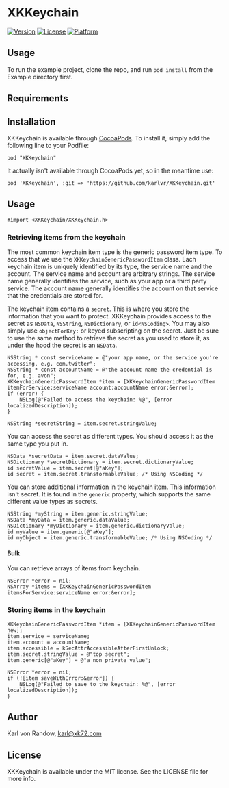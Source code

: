 # XKKeychain

<!-- [![CI Status](http://img.shields.io/travis/karlvr/XKKeychain.svg?style=flat)](https://travis-ci.org/karlvr/XKKeychain) -->
[![Version](https://img.shields.io/cocoapods/v/XKKeychain.svg?style=flat)](http://cocoadocs.org/docsets/XKKeychain)
[![License](https://img.shields.io/cocoapods/l/XKKeychain.svg?style=flat)](http://cocoadocs.org/docsets/XKKeychain)
[![Platform](https://img.shields.io/cocoapods/p/XKKeychain.svg?style=flat)](http://cocoadocs.org/docsets/XKKeychain)

## Usage

To run the example project, clone the repo, and run `pod install` from the Example directory first.

## Requirements

## Installation

XKKeychain is available through [CocoaPods](http://cocoapods.org). To install
it, simply add the following line to your Podfile:

    pod "XKKeychain"

It actually isn't available through CocoaPods yet, so in the meantime use:

    pod 'XKKeychain', :git => 'https://github.com/karlvr/XKKeychain.git'


## Usage

```objc
#import <XKKeychain/XKKeychain.h>
```

### Retrieving items from the keychain

The most common keychain item type is the generic password item type. To access that we use the `XKKeychainGenericPasswordItem` class.
Each keychain item is uniquely identified by its type, the service name and the account. The service name and account are arbitrary strings.
The service name generally identifies the service, such as your app or a third party service. The account name generally identifies the account
on that service that the credentials are stored for.

The keychain item contains a `secret`. This is where you store the information that you want to protect. XKKeychain provides access to the secret
as `NSData`, `NSString`, `NSDictionary`, or `id<NSCoding>`. You may also simply use `objectForKey:` or keyed subscripting on the secret. Just be
sure to use the same method to retrieve the secret as you used to store it, as under the hood the secret is an `NSData`.

```objc
NSString * const serviceName = @"your app name, or the service you're accessing, e.g. com.twitter";
NSString * const accountName = @"the account name the credential is for, e.g. avon";
XKKeychainGenericPasswordItem *item = [XKKeychainGenericPasswordItem itemForService:serviceName account:accountName error:&error];
if (error) {
	NSLog(@"Failed to access the keychain: %@", [error localizedDescription]);
}

NSString *secretString = item.secret.stringValue;
```

You can access the secret as different types. You should access it as the same type you put in.

```objc
NSData *secretData = item.secret.dataValue;
NSDictionary *secretDictionary = item.secret.dictionaryValue;
id secretValue = item.secret[@"aKey"];
id secret = item.secret.transformableValue; /* Using NSCoding */
```

You can store additional information in the keychain item. This information isn't secret. It is found in the `generic` property, which
supports the same different value types as secrets.

```objc
NSString *myString = item.generic.stringValue;
NSData *myData = item.generic.dataValue;
NSDictionary *myDictionary = item.generic.dictionaryValue;
id myValue = item.generic[@"aKey"];
id myObject = item.generic.transformableValue; /* Using NSCoding */
```

#### Bulk

You can retrieve arrays of items from keychain.

```objc
NSError *error = nil;
NSArray *items = [XKKeychainGenericPasswordItem itemsForService:serviceName error:&error];
```

### Storing items in the keychain

```objc
XKKeychainGenericPasswordItem *item = [XKKeychainGenericPasswordItem new];
item.service = serviceName;
item.account = accountName;
item.accessible = kSecAttrAccessibleAfterFirstUnlock;
item.secret.stringValue = @"top secret";
item.generic[@"aKey"] = @"a non private value";

NSError *error = nil;
if (![item saveWithError:&error]) {
	NSLog(@"Failed to save to the keychain: %@", [error localizedDescription]);
}
```

## Author

Karl von Randow, karl@xk72.com

## License

XKKeychain is available under the MIT license. See the LICENSE file for more info.

